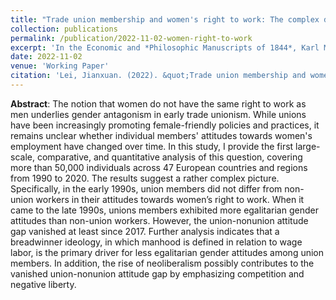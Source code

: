 ```yaml
---
title: "Trade union membership and women's right to work: The complex dynamics between gender, labor, and politics in Europe"
collection: publications
permalink: /publication/2022-11-02-women-right-to-work
excerpt: 'In the Economic and *Philosophic Manuscripts of 1844*, Karl Marx (1988) famously asserts the ``estrangement of man from man'' under commodity production (p. 78). Given the strong gender antagonism in early trade unionism, this declaration may be engendered and re-phrased as the ``estrangement of man from woman''.'
date: 2022-11-02
venue: 'Working Paper'
citation: 'Lei, Jianxuan. (2022). &quot;Trade union membership and women's right to work: The complex dynamics between gender, labor, and politics in Europe.&quot;'
---
```

**Abstract**: The notion that women do not have the same right to work as men underlies gender antagonism in early trade unionism. While unions have been increasingly promoting female-friendly policies and practices, it remains unclear whether individual members' attitudes towards women's employment have changed over time. In this study, I provide the first large-scale, comparative, and quantitative analysis of this question, covering more than 50,000 individuals across 47 European countries and regions from 1990 to 2020. The results suggest a rather complex picture. Specifically, in the early 1990s, union members did not differ from non-union workers in their attitudes towards women’s right to work. When it came to the late 1990s, unions members exhibited more egalitarian gender attitudes than non-union workers. However, the union-nonunion attitude gap vanished at least since 2017. Further analysis indicates that a breadwinner ideology, in which manhood is defined in relation to wage labor, is the primary driver for less egalitarian gender attitudes among union members. In addition, the rise of neoliberalism possibly contributes to the vanished union-nonunion attitude gap by emphasizing competition and negative liberty.
